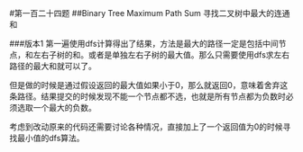 #第一百二十四题
##Binary Tree Maximum Path Sum
寻找二叉树中最大的连通和

###版本1
第一遍使用dfs计算得出了结果，方法是最大的路径一定是包括中间节点，和左右子树的和。或者是单独左右子树的最大值。那么只需要使用dfs求左右路径的最大和就可以了。

但是做的时候是通过假设返回的最大值如果小于0，那么就返回0，意味着舍弃这条路径。结果提交的时候发现不能一个节点都不选，也就是所有节点都为负数时必须选取一个最大的负数。

考虑到改动原来的代码还需要讨论各种情况，直接加上了一个返回值为0的时候寻找最小值的dfs算法。
